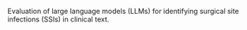 Evaluation of large language models (LLMs) for identifying surgical site infections (SSIs) in clinical text.
